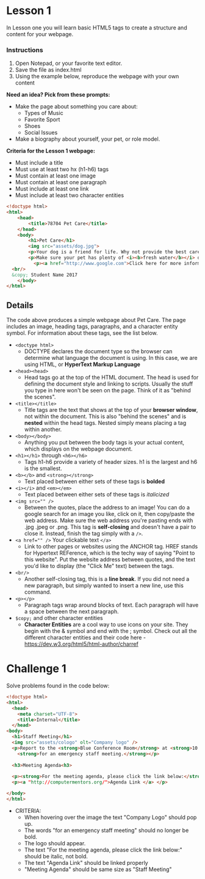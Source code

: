 # Lesson 1

In Lesson one you will learn basic HTML5 tags to create a structure and content for your webpage. 

### Instructions
1. Open Notepad, or your favorite text editor.
2. Save the file as index.html
3. Using the example below, reproduce the webpage with your own content

**Need an idea?  Pick from these prompts:**
* Make the page about something you care about:
    * Types of Music
    * Favorite Sport
    * Shoes
    * Social Issues
* Make a biography about yourself, your pet, or role model.


**Criteria for the Lesson 1 webpage:**
* Must include a title
* Must use at least two hx (h1-h6) tags
* Must contain at least one image
* Must contain at least one paragraph
* Must include at least one link
* Must include at least two character entities


```html
<!doctype html>
<html>
    <head>
        <title>78704 Pet Care</title>
    </head>
    <body>
        <h1>Pet Care</h1>
        <img src="assets/dog.jpg">
        <p>Your dog is a friend for life. Why not provide the best care possible?</p>     
        <p>Make sure your pet has plenty of <i><b>fresh water</b></i> during hot weather.</p>
          <p><a href="http://www.google.com">Click here for more information</a></p>
  <br/>
  &copy; Student Name 2017
    </body>
</html>
```
## Details
The code above produces a simple webpage about Pet Care.  The page includes an image, heading tags, paragraphs, and a character entity symbol.  For information about these tags, see the list below.

* `<doctype html>`
    * DOCTYPE declares the document type so the browser can determine what language the document is using.  In this case, we are using HTML, or **HyperText Markup Language**
* `<head><head>`
    * Head tags go at the top of the HTML document.  The head is used for defining the document style and linking to scripts.  Usually the stuff you type in here won't be seen on the page.  Think of it as "behind the scenes".
* `<title></title>`
    * Title tags are the text that shows at the top of your **browser window**, not within the document.  This is also "behind the scenes" and is **nested** within the head tags.  Nested simply means placing a tag within another.
* `<body></body>`
    * Anything you put between the body tags is your actual content, which displays on the webpage document. 
* `<h1></h1>` through `<h6></h6>`
    * Tags h1-h6 provide a variety of header sizes.  h1 is the largest and h6 is the smallest.
* `<b></b>` and `<strong></strong>`
    * Text placed between either sets of these tags is **bolded**  
* `<i></i>` and `<em></em>`
    * Text placed between either sets of these tags is *italicized*
* `<img src="" />`
    * Between the quotes, place the address to an image!  You can do a google search for an image you like, click on it, then copy/paste the web address.  Make sure the web address you're pasting ends with .jpg .jpeg or .png.  This tag is **self-closing** and doesn't have a pair to close it.  Instead, finish the tag simply with a `/>`.
* `<a href="" />` Your clickable text `</a>`
    * Link to other pages or websites using the ANCHOR <a> tag.  HREF stands for
Hypertext REFerence, which is the techy way of saying "Point to this website".  Put
the website address between quotes, and the text you'd like to display (the "Click Me" text) between the <a> tags.
* `<br/>`
    * Another self-closing tag, this is a **line break**.  If you did not need a new paragraph, but simply wanted to insert a new line, use this command.
* `<p></p>`
    * Paragraph tags wrap around blocks of text.  Each paragraph will have a space between the next paragraph.
* `$copy;` and other character entities
    * **Character Entities** are a cool way to use icons on your site.  They begin with the & symbol and end with the ; symbol.  Check out all the different character entities and their code here -https://dev.w3.org/html5/html-author/charref


# Challenge 1

Solve problems found in the code below:

```html
<!doctype html> 
<html>  
  <head>    
    <meta charset="UTF-8">     
    <title>Internal</title>  
  </head>
<body> 
  <h1>Staff Meeting</h1> 
  <img src="assets/cologo" olt="Company logo" /> 
  <p>Report to the <strong>Blue Conference Room</strong> at <strong>10:00 a.m.</strong> on <strong>Thursday</strong>
    <strong>for an emergency staff meeting.</strong></p> 
  
  <h3>Meeting Agenda<h3>
   
  <p><strong>For the meeting agenda, please click the link below:</strong></p>
  <p><a "http://computermentors.org/">Agenda Link </a> </p>

</body> 
</html>
```

* CRITERIA:
    * When hovering over the image the text "Company Logo" should pop up.
    * The words "for an emergency staff meeting" should no longer be bold.
    * The logo should appear.
    * The text "For the meeting agenda, please click the link below:" should be italic, not bold.
    * The text "Agenda Link" should be linked properly
    * "Meeting Agenda" should be same size as "Staff Meeting"


